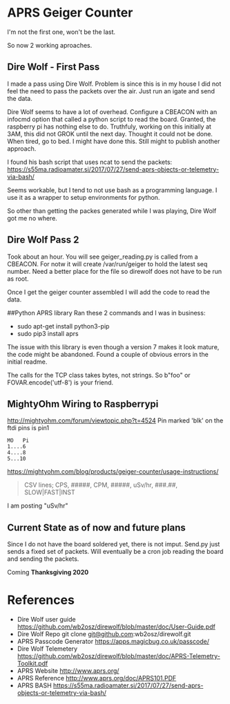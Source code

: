 # APRS Geiger Counter
I'm not the first one, won't be the last. 

So now 2 working aproaches.

## Dire Wolf - First Pass
I made a pass using Dire Wolf. Problem is since this is in my house I did not feel 
the need to pass the packets over the air. Just run an igate and send the data. 

Dire Wolf seems to have a lot of overhead. Configure a CBEACON with an infocmd option that 
called a python script to read the board. Granted, the raspberry pi has nothing else to do.
Truthfuly, working on this initially at 3AM, this did not GROK until the next day. Thought 
it could not be done. When tired, go to bed. I might have done this. Still might to publish another approach.

I found his bash script that uses ncat to send the packets:
https://s55ma.radioamater.si/2017/07/27/send-aprs-objects-or-telemetry-via-bash/

Seems workable, but I tend to not use bash as a programming language. I use it as a wrapper to setup environments for 
python.

So other than getting the packes generated while I was playing, Dire Wolf got me no where.
## Dire Wolf Pass 2
Took about an hour.  You will see geiger_reading.py is called from a CBEACON.  For notw it will create /var/run/geiger to hold the latest seq number.  Need a better place for the file so direwolf does not have to be run as root.

Once I get the geiger counter assembled I will add the code to read the data.

##Python APRS library
Ran these 2 commands and I was in business:
* sudo apt-get install python3-pip
* sudo pip3 install aprs

The issue with this library is even though a version 7 makes it look mature, the code might be abandoned.
Found a couple of obvious errors in the initial readme.

The calls for the TCP class takes bytes, not strings. So b"foo" or FOVAR.encode('utf-8') is your friend.

## MightyOhm Wiring to Raspberrypi
http://mightyohm.com/forum/viewtopic.php?t=4524
Pin marked 'blk' on the ftdi pins is pin1

```
MO   Pi
1....6
4....8
5...10
```

https://mightyohm.com/blog/products/geiger-counter/usage-instructions/
> CSV lines;  CPS, #####, CPM, #####, uSv/hr, ###.##, SLOW|FAST|INST

I am posting "uSv/hr"

## Current State as of now and future plans
Since I do not have the board soldered yet, there is not imput. Send.py just sends a fixed set of packets.
Will eventually be a cron job reading the board and sending the packets.

Coming **Thanksgiving 2020**


# References
* Dire Wolf user guide https://github.com/wb2osz/direwolf/blob/master/doc/User-Guide.pdf
* Dire Wolf Repo git clone git@github.com:wb2osz/direwolf.git
* APRS Passcode Generator https://apps.magicbug.co.uk/passcode/
* Dire Wolf Telemetery https://github.com/wb2osz/direwolf/blob/master/doc/APRS-Telemetry-Toolkit.pdf
* APRS Website http://www.aprs.org/
* APRS Reference http://www.aprs.org/doc/APRS101.PDF
* APRS BASH https://s55ma.radioamater.si/2017/07/27/send-aprs-objects-or-telemetry-via-bash/
